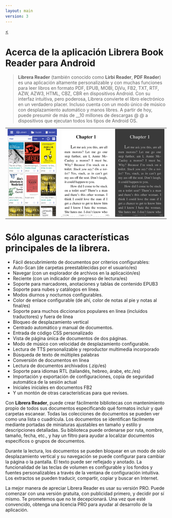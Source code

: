 ```yaml
---
layout: main
version: 3
---
```

[<](/wiki/es)

# Acerca de la aplicación Librera Book Reader para Android

> __Librera Reader__ (también conocido como __Lirbi Reader__, __PDF Reader__) es una aplicación altamente personalizable y con muchas funciones
para leer libros en formato PDF, EPUB, MOBI, DjVu, FB2, TXT, RTF, AZW, AZW3, HTML, CBZ, CBR en dispositivos Android.
Con su interfaz intuitiva, pero poderosa, Librera convierte el libro electrónico en un verdadero placer.
Incluso cuenta con un modo único de músico con desplazamiento automático y manos libres.
A partir de hoy, puede presumir de más de __10 millones de descargas @ @ a dispositivos que ejecutan todos los tipos de Android OS.

||||
|-|-|-|
|![](1.png)|![](2.png)|![](3.png)|

# Sólo algunas características principales de la librera.

* Fácil descubrimiento de documentos por criterios configurables:
* Auto-Scan (de carpetas preestablecidas por el usuario/es)
* Navegar (con un explorador de archivos en la aplicación/es)
* Reciente (con un indicador de progreso de lectura/es)
* Soporte para marcadores, anotaciones y tablas de contenido EPUB3
* Soporte para nubes y catálogos en línea.
* Modos diurnos y nocturnos configurables.
* Color de enlace configurable (de ahí, color de notas al pie y notas al final/es)
* Soporte para muchos diccionarios populares en línea (incluidos traductores) y fuera de línea
* Bloqueo de desplazamiento vertical
* Centrado automático y manual de documentos.
* Entrada de código CSS personalizado
* Vista de página única de documentos de dos páginas.
* Modo de músico con velocidad de desplazamiento configurable.
* Lectura de TTS personalizable y reproductor multimedia incorporado
* Búsqueda de texto de múltiples palabras
* Conversión de documentos en línea
* Lectura de documentos archivados (.zip/es)
* Soporte para idiomas RTL (tailandés, hebreo, árabe, etc./es)
* Importación y exportación de configuraciones, copia de seguridad automática de la sesión actual
* Iniciales iniciales en documentos FB2
* Y un montón de otras características para que revises.


Con __Librera Reader__, puede crear fácilmente bibliotecas con mantenimiento propio de todos sus documentos especificando qué formatos incluir y qué carpetas escanear. Todas las colecciones de documentos se pueden ver como una lista o cuadrícula. Los documentos se identifican fácilmente mediante portadas de miniaturas ajustables en tamaño y estilo y descripciones detalladas. Su biblioteca puede ordenarse por ruta, nombre, tamaño, fecha, etc., y hay un filtro para ayudar a localizar documentos específicos o grupos de documentos.

Durante la lectura, los documentos se pueden bloquear en un modo de solo desplazamiento vertical y su navegación se puede configurar para cambiar la página o la pantalla. El texto puede ser reflejado y anotado. La funcionalidad de las teclas de volumen es configurable y los fondos y fuentes personalizables a través de la ventana de configuración intuitiva. Los extractos se pueden traducir, compartir, copiar y buscar en Internet.

La mejor manera de apreciar Librera Reader es usar su versión PRO. Puede comenzar con una versión gratuita, con publicidad primero, y decidir por sí mismo. Te prometemos que no te decepcionará. Una vez que esté convencido, obtenga una licencia PRO para ayudar al desarrollo de la aplicación.
